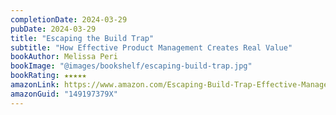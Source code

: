 ```yaml
---
completionDate: 2024-03-29
pubDate: 2024-03-29
title: "Escaping the Build Trap"
subtitle: "How Effective Product Management Creates Real Value"
bookAuthor: Melissa Peri
bookImage: "@images/bookshelf/escaping-build-trap.jpg"
bookRating: ★★★★★
amazonLink: https://www.amazon.com/Escaping-Build-Trap-Effective-Management/dp/149197379X
amazonGuid: "149197379X"
---
```

